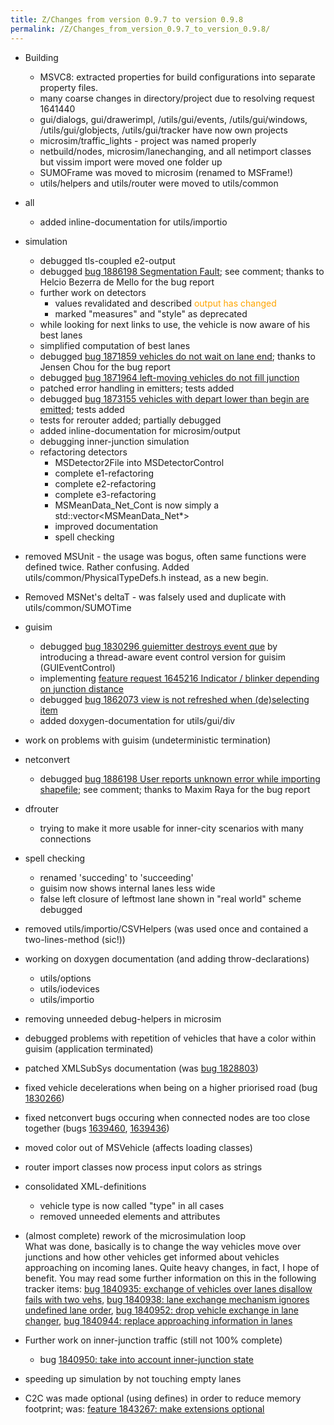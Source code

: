 ```yaml
---
title: Z/Changes from version 0.9.7 to version 0.9.8
permalink: /Z/Changes_from_version_0.9.7_to_version_0.9.8/
---
```


- Building
  - MSVC8: extracted properties for build configurations into
    separate property files.
  - many coarse changes in directory/project due to resolving
    request 1641440
  - gui/dialogs, gui/drawerimpl, /utils/gui/events,
    /utils/gui/windows, /utils/gui/globjects, /utils/gui/tracker
    have now own projects
  - microsim/traffic_lights - project was named properly
  - netbuild/nodes, microsim/lanechanging, and all netimport classes
    but vissim import were moved one folder up
  - SUMOFrame was moved to microsim (renamed to MSFrame\!)
  - utils/helpers and utils/router were moved to utils/common

- all
  - added inline-documentation for utils/importio

- simulation
  - debugged tls-coupled e2-output
  - debugged [bug 1886198 Segmentation
    Fault](http://sourceforge.net/tracker/index.php?func=detail&aid=1871037&group_id=45607&atid=443421);
    see comment; thanks to Helcio Bezerra de Mello for the bug
    report
  - further work on detectors
    - values revalidated and described <font color="orange">output
      has changed</font>
    - marked "measures" and "style" as deprecated
  - while looking for next links to use, the vehicle is now aware of
    his best lanes
  - simplified computation of best lanes
  - debugged [bug 1871859 vehicles do not wait on lane
    end](http://sourceforge.net/tracker/index.php?func=detail&aid=1871859&group_id=45607&atid=443421);
    thanks to Jensen Chou for the bug report
  - debugged [bug 1871964 left-moving vehicles do not fill
    junction](http://sourceforge.net/tracker/index.php?func=detail&aid=1871964&group_id=45607&atid=443421)
  - patched error handling in emitters; tests added
  - debugged [bug 1873155 vehicles with depart lower than begin are
    emitted](http://sourceforge.net/tracker/index.php?func=detail&aid=1873155&group_id=45607&atid=443421);
    tests added
  - tests for rerouter added; partially debugged
  - added inline-documentation for microsim/output
  - debugging inner-junction simulation
  - refactoring detectors
    - MSDetector2File into MSDetectorControl
    - complete e1-refactoring
    - complete e2-refactoring
    - complete e3-refactoring
    - MSMeanData_Net_Cont is now simply a
      std::vector\<MSMeanData_Net\*\>
    - improved documentation
    - spell checking
- removed MSUnit - the usage was bogus, often same functions were
  defined twice. Rather confusing. Added
  utils/common/PhysicalTypeDefs.h instead, as a new begin.
- Removed MSNet's deltaT - was falsely used and duplicate with
  utils/common/SUMOTime

- guisim
  - debugged [bug 1830296 guiemitter destroys event
    que](http://sourceforge.net/tracker/index.php?func=detail&aid=1830296&group_id=45607&atid=443421)
    by introducing a thread-aware event control version for guisim
    (GUIEventControl)
  - implementing [feature request 1645216 Indicator / blinker
    depending on junction
    distance](http://sourceforge.net/tracker/index.php?func=detail&aid=1645216&group_id=45607&atid=443424)
  - debugged [bug 1862073 view is not refreshed when (de)selecting
    item](http://sourceforge.net/tracker/index.php?func=detail&aid=1862073&group_id=45607&atid=443421)
  - added doxygen-documentation for utils/gui/div
- work on problems with guisim (undeterministic termination)

- netconvert
  - debugged [bug 1886198 User reports unknown error while importing
    shapefile](http://sourceforge.net/tracker/index.php?func=detail&aid=1886198&group_id=45607&atid=443421);
    see comment; thanks to Maxim Raya for the bug report

- dfrouter
  - trying to make it more usable for inner-city scenarios with many
    connections
- spell checking
  - renamed 'succeding' to 'succeeding'
  - guisim now shows internal lanes less wide
  - false left closure of leftmost lane shown in "real world" scheme
    debugged
- removed utils/importio/CSVHelpers (was used once and contained a
  two-lines-method (sic\!))
- working on doxygen documentation (and adding throw-declarations)
  - utils/options
  - utils/iodevices
  - utils/importio
- removing unneeded debug-helpers in microsim
- debugged problems with repetition of vehicles that have a color
  within guisim (application terminated)
- patched XMLSubSys documentation (was
  [bug 1828803](http://sourceforge.net/tracker/index.php?func=detail&aid=1828803&group_id=45607&atid=443421))
- fixed vehicle decelerations when being on a higher priorised road
  (bug
  [1830266](http://sourceforge.net/tracker/index.php?func=detail&aid=1830266&group_id=45607&atid=443421))
- fixed netconvert bugs occuring when connected nodes are too close
  together (bugs
  [1639460](http://sourceforge.net/tracker/index.php?func=detail&aid=1639460&group_id=45607&atid=443421),
  [1639436](http://sourceforge.net/tracker/index.php?func=detail&aid=1639436&group_id=45607&atid=443421))
- moved color out of MSVehicle (affects loading classes)
- router import classes now process input colors as strings
- consolidated XML-definitions
  - vehicle type is now called "type" in all cases
  - removed unneeded elements and attributes
- (almost complete) rework of the microsimulation loop<br>
What was done, basically is to change the way vehicles move over
junctions and how other vehicles get informed about vehicles
approaching on incoming lanes. Quite heavy changes, in fact, I hope
of benefit. You may read some further information on this in the
following tracker items: [bug 1840935: exchange of vehicles over
lanes disallow fails with two
vehs](http://sourceforge.net/tracker/index.php?func=detail&aid=1840935&group_id=45607&atid=443421),
[bug 1840938: lane exchange mechanism ignores undefined lane
order](http://sourceforge.net/tracker/index.php?func=detail&aid=1840938&group_id=45607&atid=443421),
[bug 1840952: drop vehicle exchange in lane
changer](http://sourceforge.net/tracker/index.php?func=detail&aid=1840952&group_id=45607&atid=443421),
[bug 1840944: replace approaching information in
lanes](http://sourceforge.net/tracker/index.php?func=detail&aid=1840944&group_id=45607&atid=443421)

- Further work on inner-junction traffic (still not 100% complete)
  - bug [1840950: take into account inner-junction
    state](http://sourceforge.net/tracker/index.php?func=detail&aid=1840950&group_id=45607&atid=443421)
- speeding up simulation by not touching empty lanes
- C2C was made optional (using defines) in order to reduce memory
  footprint; was: [feature 1843267: make extensions
  optional](http://sourceforge.net/tracker/index.php?func=detail&aid=1843267&group_id=45607&atid=443421)